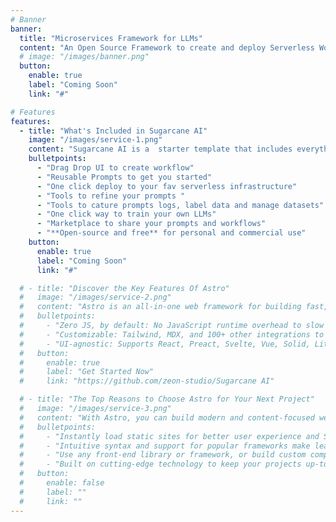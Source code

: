 ```yaml
---
# Banner
banner:
  title: "Microservices Framework for LLMs"
  content: "An Open Source Framework to create and deploy Serverless Workflow Apps while enhancing accuracy through Micro LLM training."
  # image: "/images/banner.png"
  button:
    enable: true
    label: "Coming Soon"
    link: "#"

# Features
features:
  - title: "What's Included in Sugarcane AI"
    image: "/images/service-1.png"
    content: "Sugarcane AI is a  starter template that includes everything you need to get started with you LLM powered Workflow App. What's Included in Sugarcane AI"
    bulletpoints:
      - "Drag Drop UI to create workflow"
      - "Reusable Prompts to get you started"
      - "One click deploy to your fav serverless infrastructure"
      - "Tools to refine your prompts "
      - "Tools to cature prompts logs, label data and manage datasets"
      - "One click way to train your own LLMs"
      - "Marketplace to share your prompts and workflows"
      - "**Open-source and free** for personal and commercial use"
    button:
      enable: true
      label: "Coming Soon"
      link: "#"

  # - title: "Discover the Key Features Of Astro"
  #   image: "/images/service-2.png"
  #   content: "Astro is an all-in-one web framework for building fast, content-focused websites. It offers a range of exciting features for developers and website creators. Some of the key features are:"
  #   bulletpoints:
  #     - "Zero JS, by default: No JavaScript runtime overhead to slow you down."
  #     - "Customizable: Tailwind, MDX, and 100+ other integrations to choose from."
  #     - "UI-agnostic: Supports React, Preact, Svelte, Vue, Solid, Lit and more."
  #   button:
  #     enable: true
  #     label: "Get Started Now"
  #     link: "https://github.com/zeon-studio/Sugarcane AI"

  # - title: "The Top Reasons to Choose Astro for Your Next Project"
  #   image: "/images/service-3.png"
  #   content: "With Astro, you can build modern and content-focused websites without sacrificing performance or ease of use."
  #   bulletpoints:
  #     - "Instantly load static sites for better user experience and SEO."
  #     - "Intuitive syntax and support for popular frameworks make learning and using Astro a breeze."
  #     - "Use any front-end library or framework, or build custom components, for any project size."
  #     - "Built on cutting-edge technology to keep your projects up-to-date with the latest web standards."
  #   button:
  #     enable: false
  #     label: ""
  #     link: ""
---
```

